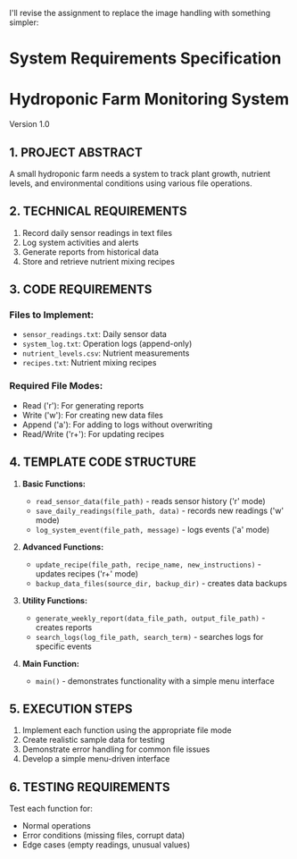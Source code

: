 I'll revise the assignment to replace the image handling with something simpler:

# System Requirements Specification
# Hydroponic Farm Monitoring System
Version 1.0

## 1. PROJECT ABSTRACT
A small hydroponic farm needs a system to track plant growth, nutrient levels, and environmental conditions using various file operations.

## 2. TECHNICAL REQUIREMENTS
1. Record daily sensor readings in text files
2. Log system activities and alerts
3. Generate reports from historical data
4. Store and retrieve nutrient mixing recipes

## 3. CODE REQUIREMENTS

### Files to Implement:
- `sensor_readings.txt`: Daily sensor data
- `system_log.txt`: Operation logs (append-only)
- `nutrient_levels.csv`: Nutrient measurements
- `recipes.txt`: Nutrient mixing recipes

### Required File Modes:
- Read ('r'): For generating reports
- Write ('w'): For creating new data files
- Append ('a'): For adding to logs without overwriting
- Read/Write ('r+'): For updating recipes

## 4. TEMPLATE CODE STRUCTURE

1. **Basic Functions:**
   - `read_sensor_data(file_path)` - reads sensor history ('r' mode)
   - `save_daily_readings(file_path, data)` - records new readings ('w' mode)
   - `log_system_event(file_path, message)` - logs events ('a' mode)

2. **Advanced Functions:**
   - `update_recipe(file_path, recipe_name, new_instructions)` - updates recipes ('r+' mode)
   - `backup_data_files(source_dir, backup_dir)` - creates data backups

3. **Utility Functions:**
   - `generate_weekly_report(data_file_path, output_file_path)` - creates reports
   - `search_logs(log_file_path, search_term)` - searches logs for specific events

4. **Main Function:**
   - `main()` - demonstrates functionality with a simple menu interface

## 5. EXECUTION STEPS

1. Implement each function using the appropriate file mode
2. Create realistic sample data for testing
3. Demonstrate error handling for common file issues
4. Develop a simple menu-driven interface

## 6. TESTING REQUIREMENTS

Test each function for:
- Normal operations
- Error conditions (missing files, corrupt data)
- Edge cases (empty readings, unusual values)